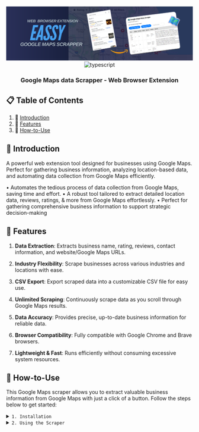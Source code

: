 <div align="center">
  <br />
  <img src="https://github.com/Developer-RONNIE/google-maps-easy-scrape/blob/main/easyscrape.png" alt="Project Banner"> 
  <br />

  <div>
    <img src="https://img.shields.io/badge/-JavaScript-yellow?style=for-the-badge&logoColor=white&logo=javascript&color=9C8B00" alt="typescript" />
  </div>

<h3 align="center">Google Maps data Scrapper - Web Browser Extension</h3>
</div>


## 📋 <a name="table">Table of Contents</a>

1. 🤖 [Introduction](#introduction)
2. 🔋 [Features](#features)
3. 🤸 [How-to-Use](#quick-start)

## <a name="introduction">🤖 Introduction</a>
A powerful web extension tool designed for businesses using Google Maps. Perfect for gathering business information, analyzing location-based data, and automating data collection from Google Maps efficiently.

• Automates the tedious process of data collection from Google Maps, saving time and effort.
• A robust tool tailored to extract detailed location data, reviews, ratings, & more from Google Maps effortlessly.
• Perfect for gathering comprehensive business information to support strategic decision-making

## <a name="features">🔋 Features</a>

1. **Data Extraction**: Extracts business name, rating, reviews, contact information, and website/Google Maps URLs.
   
2. **Industry Flexibility**: Scrape businesses across various industries and locations with ease.

3. **CSV Export**: Export scraped data into a customizable CSV file for easy use.

4. **Unlimited Scraping**: Continuously scrape data as you scroll through Google Maps results.

5. **Data Accuracy**: Provides precise, up-to-date business information for reliable data.

6. **Browser Compatibility**: Fully compatible with Google Chrome and Brave browsers.

7. **Lightweight & Fast**: Runs efficiently without consuming excessive system resources.

## <a name="quick-start">🤸 How-to-Use</a>
This Google Maps scraper allows you to extract valuable business information from Google Maps with just a click of a button. Follow the steps below to get started:

<details>
  <summary><code>1. Installation</code></summary>
  To install the Google Maps scraper extension, follow these simple steps:
  
  **Step 1: Download the Extension Files**  
  Download the necessary files from the repository. The folder will contain the following files:
  - manifest.json
  - popup.html
  - popup.js
  - map.png (icon)

  **Step 2: Load the Extension in Your Browser**  
  Open your browser (Google Chrome or Brave recommended).  
  - Navigate to the Extensions page:  
    - On Chrome, go to `chrome://extensions/`.  
    - On Brave, go to `brave://extensions/`.  
  - Enable Developer Mode at the top-right corner.  
  - Click "Load unpacked" and select the folder containing the downloaded extension files.  

  **Step 3: Pin the Extension**  
  Once the extension is installed, pin it to your browser's toolbar for easy access.
</details>

<details>
  <summary><code>2. Using the Scraper</code></summary>
  Now that the extension is installed, here’s how you can use it to scrape Google Maps data:

  **Step 1: Open Google Maps**  
  - Go to Google Maps.  
  - Search for any industry or business category you want to scrape (e.g., HVAC, real estate, lawn care, restaurant, etc.) and specify the location.  

  **Step 2: Scrape the Data**  
  Scroll down to the bottom of the Google Maps results page to load more listings.  
  Once you've reached the end of the list, click the "Scrape Google Maps" button in the extension toolbar.  
  The scraper will automatically extract the data and display it in a table format. The data includes:  
  - Business name  
  - Rating and reviews  
  - Phone number  
  - Industry  
  - Address  
  - Website URL  
  - Google Maps URL  

  **Step 3: Download the Data**  
  After the data is displayed, you can customize the file name.  
  Click "Download CSV" to export the scraped data into a CSV file for further use (cold calling, email campaigns, etc.).
</details>

